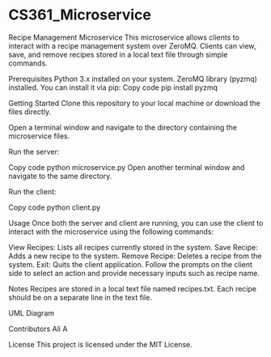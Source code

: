 # CS361_Microservice
Recipe Management Microservice
This microservice allows clients to interact with a recipe management system over ZeroMQ. Clients can view, save, and remove recipes stored in a local text file through simple commands.

Prerequisites
Python 3.x installed on your system.
ZeroMQ library (pyzmq) installed. You can install it via pip:
Copy code
pip install pyzmq

Getting Started
Clone this repository to your local machine or download the files directly.

Open a terminal window and navigate to the directory containing the microservice files.

Run the server:

Copy code
python microservice.py
Open another terminal window and navigate to the same directory.

Run the client:

Copy code
python client.py

Usage
Once both the server and client are running, you can use the client to interact with the microservice using the following commands:

View Recipes: Lists all recipes currently stored in the system.
Save Recipe: Adds a new recipe to the system.
Remove Recipe: Deletes a recipe from the system.
Exit: Quits the client application.
Follow the prompts on the client side to select an action and provide necessary inputs such as recipe name.

Notes
Recipes are stored in a local text file named recipes.txt.
Each recipe should be on a separate line in the text file.

UML Diagram

Contributors
Ali A

License
This project is licensed under the MIT License.


